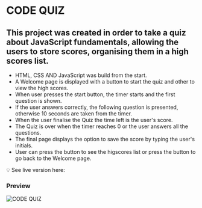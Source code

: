# **CODE QUIZ**

## **This project was created in order to take a quiz about JavaScript fundamentals, allowing the users to store scores, organising them in a high scores list.**
 
* HTML, CSS AND JavaScript was build from the start. 
* A Welcome page is displayed with a button to start the quiz and other to view the high scores. 
* When user presses the start button, the timer starts and the first question is shown. 
* If the user answers correctly, the following question is presented, otherwise 10 seconds are taken from the timer.  
* When the user finalise the Quiz the time left is the  user's score.
* The Quiz is over when the timer reaches 0 or the user answers all the questions.
* The final page displays the option to save the score by typing the user's initials.
* User can press the button to see the higscores list or press the button to go back to the Welcome page.   


💡 See live version here: []()

### **Preview**

![CODE QUIZ]()